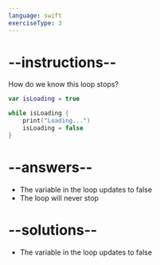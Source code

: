 ```yaml
---
language: swift
exerciseType: 3
---
```


# --instructions--

How do we know this loop stops?
```swift
var isLoading = true

while isLoading {
    print("Loading...")
    isLoading = false
}
```

# --answers--

- The variable in the loop updates to false
- The loop will never stop

# --solutions--

- The variable in the loop updates to false

